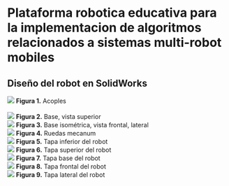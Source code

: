 # Plataforma robotica educativa para la implementacion de algoritmos relacionados a sistemas multi-robot mobiles 
## Diseño del robot en SolidWorks

![](https://github.com/VerabelGonzales/vera_multi_robot_platform/blob/main/Acople_Motor_II.PNG)
**Figura 1.** Acoples
<br>                          
![](https://github.com/VerabelGonzales/vera_multi_robot_platform/blob/main/Base%20-%20Copy.PNG)
**Figura 2.** Base, vista superior 
<br>
![](https://github.com/VerabelGonzales/vera_multi_robot_platform/blob/main/Base_2.PNG)
**Figura 3.** Base isométrica, vista frontal, lateral 
<br>
![](https://github.com/VerabelGonzales/vera_multi_robot_platform/blob/main/Mecanum%20Wheel%20-%20Copy.PNG)
**Figura 4.** Ruedas mecanum
<br>
![](https://github.com/VerabelGonzales/vera_multi_robot_platform/blob/main/Tapa_2_2%20-%20Copy.PNG)
**Figura 5.** Tapa inferior del robot
<br>
![](https://github.com/VerabelGonzales/vera_multi_robot_platform/blob/main/Tapa_3%20-%20Copy.PNG)
**Figura 6.** Tapa superior del robot
<br>
![](https://github.com/VerabelGonzales/vera_multi_robot_platform/blob/main/Tapa_Base.PNG)
**Figura 7.** Tapa base del robot
<br>
![](https://github.com/VerabelGonzales/vera_multi_robot_platform/blob/main/Tapa_Frontal.PNG)
**Figura 8.** Tapa frontal del robot
<br>
![](https://github.com/VerabelGonzales/vera_multi_robot_platform/blob/main/Tapa_I.PNG)
**Figura 9.** Tapa lateral del robot
